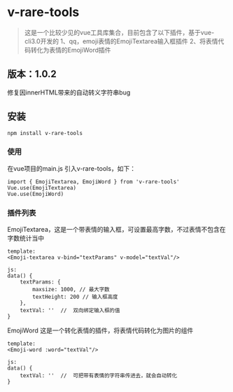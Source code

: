 # v-rare-tools

> 这是一个比较少见的vue工具库集合，目前包含了以下插件，基于vue-cli3.0开发的
> 1、qq，emoji表情的EmojiTextarea输入框插件
> 2、将表情代码转化为表情的EmojiWord插件

## 版本：1.0.2

修复因innerHTML带来的自动转义字符串bug

## 安装
```
npm install v-rare-tools
```

### 使用
在vue项目的main.js 引入v-rare-tools，如下：
```
import { EmojiTextarea, EmojiWord } from 'v-rare-tools'
Vue.use(EmojiTextarea)
Vue.use(EmojiWord)
```

### 插件列表
EmojiTextarea，这是一个带表情的输入框，可设置最高字数，不过表情不包含在字数统计当中
```
template:
<Emoji-textarea v-bind="textParams" v-model="textVal"/>

js:
data() {
    textParams: {
        maxsize: 1000, // 最大字数
        textHeight: 200 // 输入框高度
    },
    textVal: ''  //  双向绑定输入框的值
}
```

EmojiWord 这是一个转化表情的插件，将表情代码转化为图片的组件
```
template:
<Emoji-word :word="textVal"/>

js:
data() {
    textVal: ''  //  可把带有表情的字符串传进去，就会自动转化
}
```